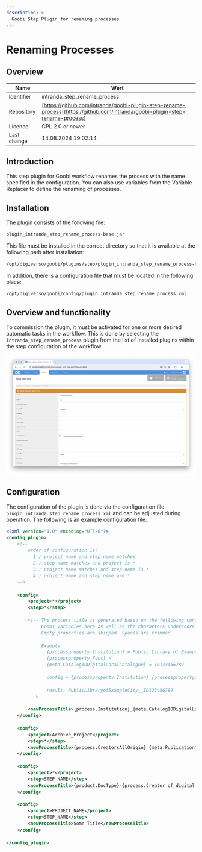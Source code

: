 ```yaml
---
description: >-
  Goobi Step Plugin for renaming processes
---
```


# Renaming Processes

## Overview

Name                     | Wert
-------------------------|-----------
Identifier               | intranda_step_rename_process
Repository               | [https://github.com/intranda/goobi-plugin-step-rename-process](https://github.com/intranda/goobi-plugin-step-rename-process)
Licence              | GPL 2.0 or newer 
Last change    | 14.08.2024 19:02:14


## Introduction
This step plugin for Goobi workflow renames the process with the name specified in the configuration. You can also use variables from the Variable Replacer to define the renaming of processes.


## Installation
The plugin consists of the following file:

```bash
plugin_intranda_step_rename_process-base.jar
```

This file must be installed in the correct directory so that it is available at the following path after installation:

```bash
/opt/digiverso/goobi/plugins/step/plugin_intranda_step_rename_process-base.jar
```

In addition, there is a configuration file that must be located in the following place:

```bash
/opt/digiverso/goobi/config/plugin_intranda_step_rename_process.xml
```


## Overview and functionality
To commission the plugin, it must be activated for one or more desired automatic tasks in the workflow. This is done by selecting the `intranda_step_rename_process` plugin from the list of installed plugins within the step configuration of the workflow.

![Selection of the plugin for performing the step](images/goobi-plugin-step-rename-process_screen1_en.png)

## Configuration
The configuration of the plugin is done via the configuration file `plugin_intranda_step_rename_process.xml` and can be adjusted during operation. The following is an example configuration file:

```xml
<?xml version="1.0" encoding="UTF-8"?>
<config_plugin>
    <!--
        order of configuration is:
          1.) project name and step name matches
          2.) step name matches and project is *
          3.) project name matches and step name is *
          4.) project name and step name are *
	-->

    <config>
        <project>*</project>
        <step>*</step>

        <!-- The process title is generated based on the following configuration. You can use
             Goobi variables here as well as the characters underscore _ and minus -
             Empty properties are skipped. Spaces are trimmed.

             Example:
               {processproperty.Institution} = Public Library of Example City
               {processproperty.Font} =
               {meta.CatalogIDDigitalLocalCatalogue} = ID123456789

               config = {processproperty.Institution}_{processproperty.Font}_{meta.CatalogIDDigitalLocalCatalogue}

               result: PublicLibraryofExampleCity__ID123456789
         -->

        <newProcessTitle>{process.Institution}_{meta.CatalogIDDigitalLocalCatalogue}</newProcessTitle>
    </config>

    <config>
    	<project>Archive_Project</project>
    	<step>*</step>
    	<newProcessTitle>{process.CreatorsAllOrigin}_{meta.PublicationYear}</newProcessTitle>
    </config>

    <config>
    	<project>*</project>
    	<step>STEP_NAME</step>
    	<newProcessTitle>{product.DocType}-{process.Creator of digital edition}-{process.Template}</newProcessTitle>
    </config>

    <config>
    	<project>PROJECT_NAME</project>
    	<step>STEP_NAME</step>
    	<newProcessTitle>Some Title</newProcessTitle>
    </config>

</config_plugin>
```